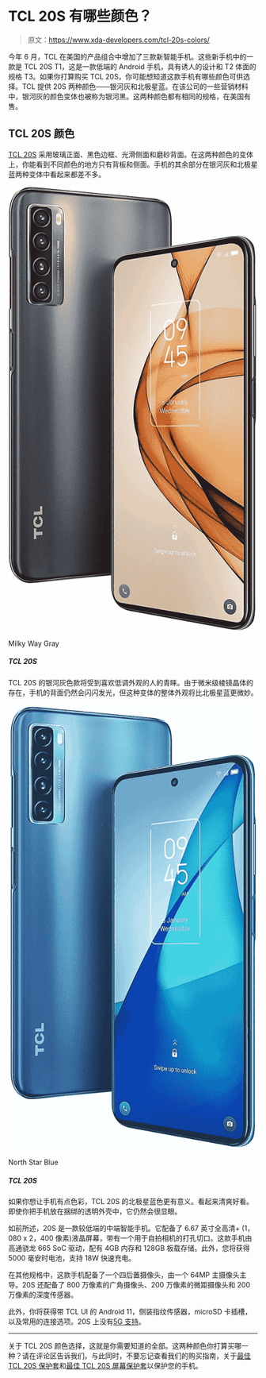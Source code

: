 # TCL 20S 有哪些颜色？

> 原文：<https://www.xda-developers.com/tcl-20s-colors/>

今年 6 月，TCL 在美国的产品组合中增加了三款新智能手机。这些新手机中的一款是 TCL 20S T1，这是一款低端的 Android 手机，具有诱人的设计和 T2 体面的规格 T3。如果你打算购买 TCL 20S，你可能想知道这款手机有哪些颜色可供选择。TCL 提供 20S 两种颜色——银河灰和北极星蓝。在该公司的一些营销材料中，银河灰的颜色变体也被称为银河黑。这两种颜色都有相同的规格，在美国有售。

## TCL 20S 颜色

[TCL 20S](https://www.xda-developers.com/tcl-20s-review/) 采用玻璃正面、黑色边框、光滑侧面和磨砂背面。在这两种颜色的变体上，你能看到不同颜色的地方只有背板和侧面。手机的其余部分在银河灰和北极星蓝两种变体中看起来都差不多。

 <picture>![The Milky Way Gray variant of the TCL 20S will be preferred by the people who like an understated look. Thanks to the presence of the micron-sized prismatic crystals, the back of the phone will still sparkle, but the overall look of the variant will be more subtle than the North Star Blue.](img/7828915e9fb027b0643ad8f1787b50a2.png)</picture> 

Milky Way Gray

##### TCL 20S

TCL 20S 的银河灰色款将受到喜欢低调外观的人的青睐。由于微米级棱镜晶体的存在，手机的背面仍然会闪闪发光，但这种变体的整体外观将比北极星蓝更微妙。

 <picture>![The North Star Blue color of the TCL 20S makes more sense if you want a little color on your phone. It looks refreshing and nice. Even if you put the phone in the bundled clear case, it is still going to stand out.](img/141f63e461e1092576185c75454e275c.png)</picture> 

North Star Blue

##### TCL 20S

如果你想让手机有点色彩，TCL 20S 的北极星蓝色更有意义。看起来清爽好看。即使你把手机放在捆绑的透明外壳中，它仍然会很显眼。

如前所述，20S 是一款较低端的中端智能手机。它配备了 6.67 英寸全高清+ (1，080 x 2，400 像素)液晶屏幕，带有一个用于自拍相机的打孔切口。这款手机由高通骁龙 665 SoC 驱动，配有 4GB 内存和 128GB 板载存储。此外，您将获得 5000 毫安时电池，支持 18W 快速充电。

在其他规格中，这款手机配备了一个四后置摄像头，由一个 64MP 主摄像头主导。20S 还配备了 800 万像素的广角摄像头、200 万像素的微距摄像头和 200 万像素的深度传感器。

此外，你将获得带 TCL UI 的 Android 11，侧装指纹传感器，microSD 卡插槽，以及常用的连接选项。20S 上没有[5G 支持](https://www.xda-developers.com/tcl-20s-carrier-support/)。

* * *

关于 TCL 20S 颜色选择，这就是你需要知道的全部。这两种颜色你打算买哪一种？请在评论区告诉我们。与此同时，不要忘记查看我们的购买指南，关于[最佳 TCL 20S 保护套](https://www.xda-developers.com/best-tcl-20s-cases/)和[最佳 TCL 20S 屏幕保护套](https://www.xda-developers.com/best-tcl-20s-screen-protector/)以保护您的手机。